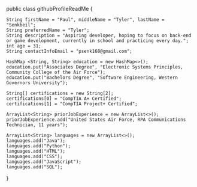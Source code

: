 public class githubProfileReadMe {

	String firstName = "Paul", middleName = "Tyler", lastName = "Senkbeil";
	String preferredName = "Tyler";
	String description = "Aspiring developer, hoping to focus on back-end or game development, currently in school and practicing every day.";
	int age = 31;
	String contactInfoEmail = "psenk168@gmail.com";
	
	HashMap <String, String> education = new HashMap<>();
	education.put("Associates Degree", "Electronic Systems Principles, Community College of the Air Force");
	education.put("Bachelors Degree", "Software Engineering, Western Governors University");
	
	String[] certifications = new String[2];
	certifications[0] = "CompTIA A+ Certified";
	certifications[1] = "CompTIA Project+ Certified";
	
	ArrayList<String> priorJobExperience = new ArrayList<>();
	priorJobExperience.add("United States Air Force, RPA Communications Technician, 11 years");
	
	ArrayList<String> languages = new ArrayList<>();
	languages.add("Java");
	languages.add("Python");
	languages.add("HTML");
	languages.add("CSS");
	languages.add("JavaScript");
	languages.add("SQL");
}
